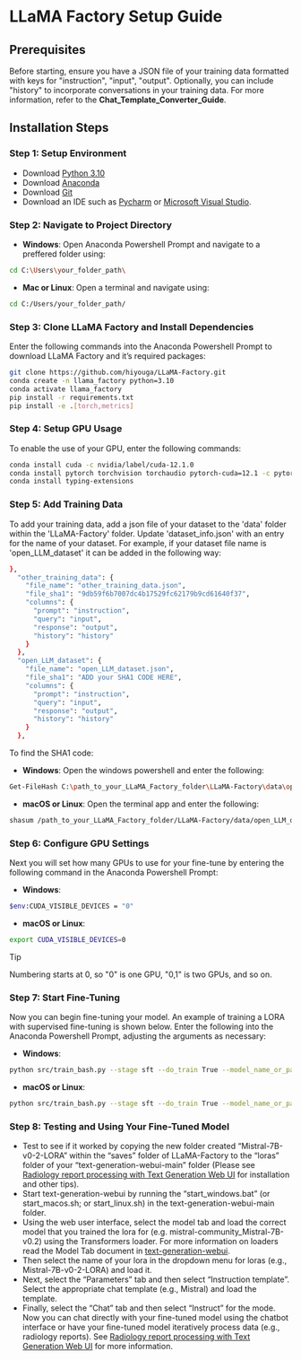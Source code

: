 # LLaMA Factory Setup Guide

## Prerequisites
Before starting, ensure you have a JSON file of your training data formatted with keys for "instruction", "input", "output". Optionally, you can include "history" to incorporate conversations in your training data. For more information, refer to the **Chat_Template_Converter_Guide**.

## Installation Steps

### Step 1: Setup Environment
- Download [Python 3.10](https://www.python.org/downloads/)
- Download [Anaconda](https://www.anaconda.com/download)
- Download [Git](https://github.com/git-guides/install-git)
- Download an IDE such as [Pycharm](https://www.jetbrains.com/pycharm/download/?section=windows) or [Microsoft Visual Studio](https://visualstudio.microsoft.com/downloads/).

### Step 2: Navigate to Project Directory
- **Windows**: Open Anaconda Powershell Prompt and navigate to a preffered folder using:

```bash
cd C:\Users\your_folder_path\
```

- **Mac or Linux**: Open a terminal and navigate using:
```bash
cd C:/Users/your_folder_path/
```

### Step 3: Clone LLaMA Factory and Install Dependencies
Enter the following commands into the Anaconda Powershell Prompt to download LLaMA Factory and it’s required packages:
```bash
git clone https://github.com/hiyouga/LLaMA-Factory.git
conda create -n llama_factory python=3.10
conda activate llama_factory
pip install -r requirements.txt
pip install -e .[torch,metrics]
```

### Step 4: Setup GPU Usage
To enable the use of your GPU, enter the following commands:
```bash
conda install cuda -c nvidia/label/cuda-12.1.0
conda install pytorch torchvision torchaudio pytorch-cuda=12.1 -c pytorch -c nvidia
conda install typing-extensions
```

### Step 5: Add Training Data
To add your training data, add a json file of your dataset to the 'data' folder within the 'LLaMA-Factory' folder. Update 'dataset_info.json' with an entry for the name of your dataset. For example, if your dataset file name is 'open_LLM_dataset' it can be added in the following way:
```bash
},
  "other_training_data": {
    "file_name": "other_training_data.json",
    "file_sha1": "9db59f6b7007dc4b17529fc62179b9cd61640f37",
    "columns": {
      "prompt": "instruction",
      "query": "input",
      "response": "output",
      "history": "history"
    }
  },
  "open_LLM_dataset": {
    "file_name": "open_LLM_dataset.json",
    "file_sha1": "ADD your SHA1 CODE HERE",
    "columns": {
      "prompt": "instruction",
      "query": "input",
      "response": "output",
      "history": "history"
    }
  },
```
To find the SHA1 code:
- **Windows**: Open the windows powershell and enter the following:
```bash
Get-FileHash C:\path_to_your_LLaMA_Factory_folder\LLaMA-Factory\data\open_LLM_dataset.json -Algorithm SHA1
```
- **macOS or Linux**: Open the terminal app and enter the following:
```bash
shasum /path_to_your_LLaMA_Factory_folder/LLaMA-Factory/data/open_LLM_dataset.json
```

### Step 6: Configure GPU Settings
Next you will set how many GPUs to use for your fine-tune by entering the following command in the Anaconda Powershell Prompt:
- **Windows**:
```bash
$env:CUDA_VISIBLE_DEVICES = "0"
```
- **macOS or Linux**:
```bash
export CUDA_VISIBLE_DEVICES=0
```
> [!TIP]
> Numbering starts at 0, so "0" is one GPU, "0,1" is two GPUs, and so on.

### Step 7: Start Fine-Tuning
Now you can begin fine-tuning your model. An example of training a LORA with supervised fine-tuning is shown below. Enter the following into the Anaconda Powershell Prompt, adjusting the arguments as necessary:
- **Windows**:
```bash
python src/train_bash.py --stage sft --do_train True --model_name_or_path mistral-community/Mistral-7B-v0.2 --finetuning_type lora --template mistral --flash_attn auto --dataset_dir data --dataset open_LLM_dataset --cutoff_len 32768 --learning_rate 5e-5 --num_train_epochs 3.0 --max_samples 10000 --per_device_train_batch_size 1 --gradient_accumulation_steps 4 --lr_scheduler_type cosine --max_grad_norm 0.3 --logging_steps 30 --save_steps 1000 --warmup_steps 5 --neftune_noise_alpha 0 --lora_rank 16 --lora_dropout 0.05 --lora_target q_proj,v_proj --output_dir saves\Mistral-7B-v0-2 --bf16 True --val_size 0.1 --evaluation_strategy steps --eval_steps 1000 --load_best_model_at_end True --plot_loss True --overwrite_output_dir True
```
- **macOS or Linux**:
```bash
python src/train_bash.py --stage sft --do_train True --model_name_or_path mistral-community/Mistral-7B-v0.2 --finetuning_type lora --template mistral --flash_attn auto --dataset_dir data --dataset open_LLM_dataset --cutoff_len 32768 --learning_rate 5e-5 --num_train_epochs 3.0 --max_samples 10000 --per_device_train_batch_size 1 --gradient_accumulation_steps 4 --lr_scheduler_type cosine --max_grad_norm 0.3 --logging_steps 30 --save_steps 1000 --warmup_steps 5 --neftune_noise_alpha 0 --lora_rank 16 --lora_dropout 0.05 --lora_target q_proj,v_proj --output_dir saves/Mistral-7B-v0-2-LORA --bf16 True --val_size 0.1 --evaluation_strategy steps --eval_steps 1000 --load_best_model_at_end True --plot_loss True --overwrite_output_dir True
```

### Step 8: Testing and Using Your Fine-Tuned Model
- Test to see if it worked by copying the new folder created “Mistral-7B-v0-2-LORA” within the “saves” folder of LLaMA-Factory to the “loras” folder of your “text-generation-webui-main” folder (Please see [Radiology report processing with Text Generation Web UI](https://github.com/csavages/Open-Source-LLM-Tools-for-Radiology/edit/main/docs/Radiology%20report%20processing%20with%20Text%20Generation%20Web%20UI.md) for installation and other tips).
- Start text-generation-webui by running the “start_windows.bat” (or start_macos.sh; or start_linux.sh) in the text-generation-webui-main folder.
- Using the web user interface, select the model tab and load the correct model that you trained the lora for (e.g. mistral-community_Mistral-7B-v0.2) using the Transformers loader. For more information on loaders read the Model Tab document in [text-generation-webui](https://github.com/oobabooga/text-generation-webui/tree/main/docs).
- Then select the name of your lora in the dropdown menu for loras (e.g., Mistral-7B-v0-2-LORA) and load it.
- Next, select the “Parameters” tab and then select “Instruction template”. Select the appropriate chat template (e.g., Mistral) and load the template.
- Finally, select the “Chat” tab and then select “Instruct” for the mode. Now you can chat directly with your fine-tuned model using the chatbot interface or have your fine-tuned model iteratively process data (e.g., radiology reports). See [Radiology report processing with Text Generation Web UI](https://github.com/csavages/Open-Source-LLM-Tools-for-Radiology/edit/main/docs/Radiology%20report%20processing%20with%20Text%20Generation%20Web%20UI.md) for more information.
